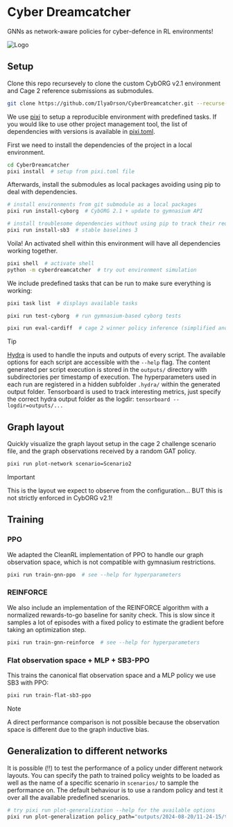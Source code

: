 # Cyber Dreamcatcher

GNNs as network-aware policies for cyber-defence in RL environments!

![Logo](https://github.com/user-attachments/assets/73b01258-609d-4d07-b369-df323f360177)

## Setup

Clone this repo recursevely to clone the custom CybORG v2.1 environment and Cage 2 reference submissions as submodules.

```bash
git clone https://github.com/IlyaOrson/CyberDreamcatcher.git --recurse-submodules -j3
```

We use [pixi](https://github.com/prefix-dev/pixi) to setup a reproducible environment with predefined tasks.
If you would like to use other project management tool, the list of dependencies with versions is available in [pixi.toml](pixi.toml).

First we need to install the dependencies of the project in a local environment.

```bash
cd CyberDreamcatcher
pixi install  # setup from pixi.toml file
```

Afterwards, install the submodules as local packages avoiding using pip to deal with dependencies.

```bash
# install environments from git submodule as a local packages
pixi run install-cyborg  # CybORG 2.1 + update to gymnasium API

# install troublesome dependencies without using pip to track their requirements
pixi run install-sb3  # stable baselines 3
```

Voila! An activated shell within this environment will have all dependencies working together.

```bash
pixi shell  # activate shell
python -m cyberdreamcatcher  # try out environment simulation
```

We include predefined tasks that can be run to make sure everything is working:

```bash
pixi task list  # displays available tasks

pixi run test-cyborg  # run gymnasium-based cyborg tests

pixi run eval-cardiff  # cage 2 winner policy inference (simplified and flattened observation space)
```

> [!TIP]
> [Hydra](https://hydra.cc/docs/tutorials/basic/running_your_app/working_directory/) is used to handle the inputs and outputs of every script.
> The available options for each script are accessible with the `--help` flag.
> The content generated per script execution is stored in the `outputs/` directory with subdirectories per timestamp of execution.
> The hyperparameters used in each run are registered in a hidden subfolder `.hydra/` within the generated output folder.
> Tensorboard is used to track interesting metrics, just specify the correct hydra output folder as the logdir: `tensorboard --logdir=outputs/...`

## Graph layout

Quickly visualize the graph layout setup in the cage 2 challenge scenario file,
and the graph observations received by a random GAT policy.

```bash
pixi run plot-network scenario=Scenario2
```

> [!IMPORTANT]
> This is the layout we expect to observe from the configuration... BUT this is not strictly enforced in CybORG v2.1!

## Training

### PPO

We adapted the CleanRL implementation of PPO to handle our graph observation space, which is not compatible with gymnasium restrictions.

```bash
pixi run train-gnn-ppo  # see --help for hyperparameters
```

### REINFORCE

We also include an implementation of the REINFORCE algorithm with a normalized rewards-to-go baseline for sanity check.
This is slow since it samples a lot of episodes with a fixed policy to estimate the gradient before taking an optimization step.

```bash
pixi run train-gnn-reinforce  # see --help for hyperparameters
```

### Flat observation space + MLP + SB3-PPO

This trains the canonical flat observation space and a MLP policy we use SB3 with PPO:

```bash
pixi run train-flat-sb3-ppo
```

> [!NOTE]
> A direct performance comparison is not possible because the observation space is different due to the graph inductive bias.

## Generalization to different networks

It is possible (‼️) to test the performance of a policy under different network layouts.
You can specify the path to trained policy weights to be loaded as well as the name of a specific scenario in `scenarios/` to sample the performance on.
The default behaviour is to use a random policy and test it over all the available predefined scenarios.

```bash
# try pixi run plot-generalization --help for the available options
pixi run plot-generalization policy_path="outputs/2024-08-20/11-24-15/trained_params.pt"
```
